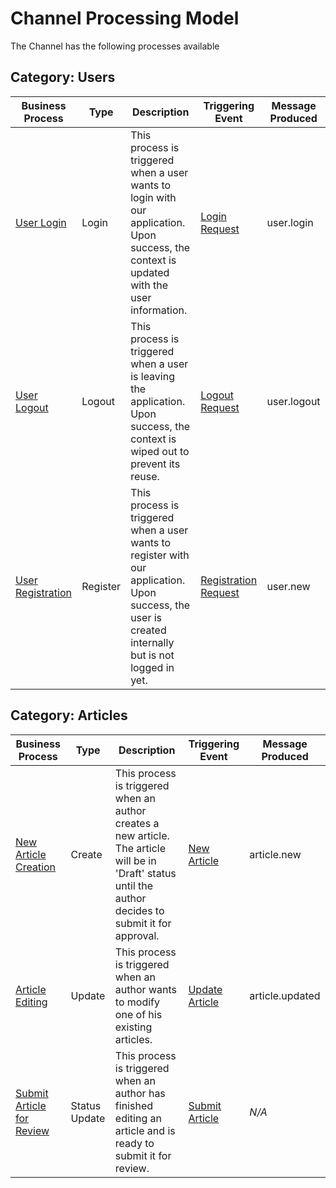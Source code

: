 # Channel Processing Model
The Channel has the following processes available

## Category: Users

| Business Process | Type | Description | Triggering Event | Message Produced |
| ---------------- | ---- | ------------| ---------------- | ---------------- |
| [User Login](UserLogin.md) | Login | This process is triggered when a user wants to login with our application. Upon success, the context is updated with the user information. | [Login Request](UserLogin.md#login-request-event) | user.login |
| [User Logout](UserLogout.md) | Logout | This process is triggered when a user is leaving the application. Upon success, the context is wiped out to prevent its reuse. | [Logout Request](UserLogout.md#logout-request-event) | user.logout |
| [User Registration](UserRegistration.md) | Register | This process is triggered when a user wants to register with our application. Upon success, the user is created internally but is not logged in yet. | [Registration Request](UserRegistration.md#registration-request-event) | user.new |

## Category: Articles

| Business Process | Type | Description | Triggering Event | Message Produced |
| ---------------- | ---- | ------------| ---------------- | ---------------- |
| [New Article Creation](NewArticleCreation.md) | Create | This process is triggered when an author creates a new article. The article will be in &#039;Draft&#039; status until the author decides to submit it for approval. | [New Article](NewArticleCreation.md#new-article-event) | article.new |
| [Article Editing](ArticleEditing.md) | Update | This process is triggered when an author wants to modify one of his existing articles. | [Update Article](ArticleEditing.md#update-article-event) | article.updated |
| [Submit Article for Review](SubmitArticleForReview.md) | Status Update | This process is triggered when an author has finished editing an article and is ready to submit it for review. | [Submit Article](SubmitArticleForReview.md#submit-article-event) | *N/A* |



